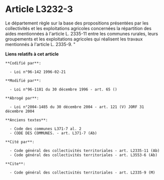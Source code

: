 # Article L3232-3

Le département règle sur la base des propositions présentées par les collectivités et les exploitations agricoles concernées
la répartition des aides mentionnées à l'article L. 2335-11 entre les communes rurales, leurs groupements et les
exploitations agricoles qui réalisent les travaux mentionnés à l'article L. 2335-9. "

**Liens relatifs à cet article**

	**Codifié par**:

	  - Loi n°96-142 1996-02-21

	**Modifié par**:

	  - Loi n°96-1181 du 30 décembre 1996 - art. 65 ()

	**Abrogé par**:

	  - Loi n°2004-1485 du 30 décembre 2004 - art. 121 (V) JORF 31 décembre 2004

	**Anciens textes**:

	  - Code des communes L371-7 al. 2
	  - CODE DES COMMUNES. - art. L371-7 (Ab)

	**Cité par**:

	  - Code général des collectivités territoriales - art. L2335-11 (Ab)
	  - Code général des collectivités territoriales - art. L3553-6 (Ab)

	**Cite**:

	  - Code général des collectivités territoriales - art. L2335-9 (M)
